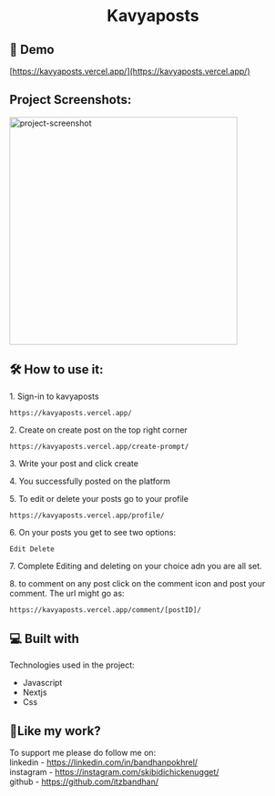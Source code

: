 <h1 align="center" id="title">Kavyaposts</h1>

<h2>🚀 Demo</h2>

[https://kavyaposts.vercel.app/](https://kavyaposts.vercel.app/)

<h2>Project Screenshots:</h2>

<img src="https://raw.githubusercontent.com/itzbandhan/kavyaposts-v2/main/public/assets/images/project-demo.png" alt="project-screenshot" width="400" height="400/">

<h2>🛠️ How to use it:</h2>

<p>1. Sign-in to kavyaposts</p>

```
https://kavyaposts.vercel.app/
```

<p>2. Create on create post on the top right corner</p>

```
https://kavyaposts.vercel.app/create-prompt/
```

<p>3. Write your post and click create</p>

<p>4. You successfully posted on the platform</p>

<p>5. To edit or delete your posts go to your profile</p>

```
https://kavyaposts.vercel.app/profile/
```

<p>6. On your posts you get to see two options:</p>

```
Edit Delete
```

<p>7. Complete Editing and deleting on your choice adn you are all set.</p>

<p>8. to comment on any post click on the comment icon and post your comment. The url might go as:</p>

```
https://kavyaposts.vercel.app/comment/[postID]/
```

  
  
<h2>💻 Built with</h2>

Technologies used in the project:

*   Javascript
*   Nextjs
*   Css

<h2>💖Like my work?</h2>

To support me please do follow me on:
<br>
linkedin - https://linkedin.com/in/bandhanpokhrel/
<br>
instagram - https://instagram.com/skibidichickenugget/ 
<br>
github - https://github.com/itzbandhan/
